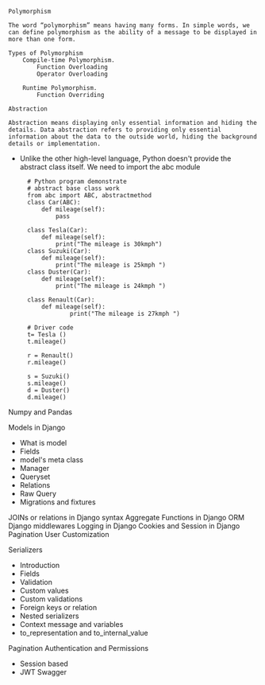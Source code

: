 `Polymorphism`

    The word “polymorphism” means having many forms. In simple words, we can define polymorphism as the ability of a message to be displayed in more than one form.

    Types of Polymorphism
        Compile-time Polymorphism.
            Function Overloading
            Operator Overloading

        Runtime Polymorphism.
            Function Overriding

`Abstraction`

    Abstraction means displaying only essential information and hiding the details. Data abstraction refers to providing only essential information about the data to the outside world, hiding the background details or implementation. 

- Unlike the other high-level language, Python doesn't provide the abstract class itself. We need to import the abc module

        # Python program demonstrate  
        # abstract base class work   
        from abc import ABC, abstractmethod   
        class Car(ABC):   
            def mileage(self):   
                pass  
        
        class Tesla(Car):   
            def mileage(self):   
                print("The mileage is 30kmph")   
        class Suzuki(Car):   
            def mileage(self):   
                print("The mileage is 25kmph ")   
        class Duster(Car):   
            def mileage(self):   
                print("The mileage is 24kmph ")   
        
        class Renault(Car):   
            def mileage(self):   
                    print("The mileage is 27kmph ")   
                
        # Driver code   
        t= Tesla ()   
        t.mileage()   
        
        r = Renault()   
        r.mileage()   
        
        s = Suzuki()   
        s.mileage()   
        d = Duster()   
        d.mileage()  

Numpy and Pandas

Models in Django
 - What is model
 - Fields
 - model's meta class
 - Manager
 - Queryset
 - Relations
 - Raw Query
 - Migrations and fixtures

JOINs or relations in Django syntax
Aggregate Functions in Django ORM
Django middlewares
Logging in Django
Cookies and Session in Django
Pagination
User Customization


Serializers
  - Introduction
  - Fields
  - Validation
  - Custom values
  - Custom validations
  - Foreign keys or relation
  - Nested serializers
  - Context message and variables
  - to_representation and to_internal_value


Pagination
Authentication and Permissions
 - Session based
 - JWT
Swagger